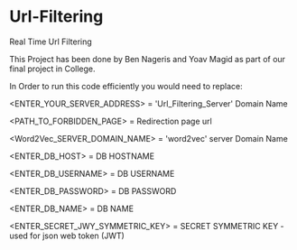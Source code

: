 # Url-Filtering

Real Time Url Filtering


This Project has been done by Ben Nageris and Yoav Magid as part of our final project in College.

In Order to run this code efficiently you would need to replace:

<ENTER_YOUR_SERVER_ADDRESS> = 'Url_Filtering_Server' Domain Name

<PATH_TO_FORBIDDEN_PAGE> = Redirection page url

<Word2Vec_SERVER_DOMAIN_NAME> = 'word2vec' server Domain Name

<ENTER_DB_HOST> = DB HOSTNAME

<ENTER_DB_USERNAME> = DB USERNAME

<ENTER_DB_PASSWORD> = DB PASSWORD

<ENTER_DB_NAME> = DB NAME

<ENTER_SECRET_JWY_SYMMETRIC_KEY> = SECRET SYMMETRIC KEY - used for json web token (JWT)

